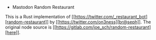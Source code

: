 * Mastodon Random Restaurant

This is a Rust implementation of [[https://twitter.com/_restaurant_bot][random-restaurant]] by [[https://twitter.com/on3ness][br@seph]].
The original node source is [[https://gitlab.com/joe_sch/random-restaurant][here]].

